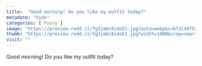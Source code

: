 ```yaml
---
title:  "Good morning! Do you like my outfit today?"
metadate: "hide"
categories: [ Pussy ]
image: "https://preview.redd.it/fg3jmbc8i4o51.jpg?auto=webp&s=bf2c4df52e8da705e750b5f7298b7ac48676885b"
thumb: "https://preview.redd.it/fg3jmbc8i4o51.jpg?width=1080&crop=smart&auto=webp&s=783c86d56867d94b33154175025bb45f7bc0dbbd"
visit: ""
---
```

Good morning! Do you like my outfit today?
